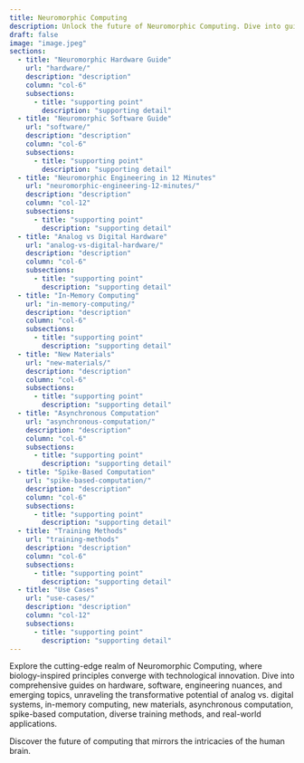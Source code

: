 ```yaml
---
title: Neuromorphic Computing
description: Unlock the future of Neuromorphic Computing. Dive into guides on hardware, software, and more. Explore the convergence of biology-inspired principles and cutting-edge technology.
draft: false
image: "image.jpeg"
sections:
  - title: "Neuromorphic Hardware Guide"
    url: "hardware/"
    description: "description"
    column: "col-6"
    subsections:
      - title: "supporting point"
        description: "supporting detail"
  - title: "Neuromorphic Software Guide"
    url: "software/"
    description: "description"
    column: "col-6"
    subsections:
      - title: "supporting point"
        description: "supporting detail"
  - title: "Neuromorphic Engineering in 12 Minutes"
    url: "neuromorphic-engineering-12-minutes/"
    description: "description"
    column: "col-12"
    subsections:
      - title: "supporting point"
        description: "supporting detail"
  - title: "Analog vs Digital Hardware"
    url: "analog-vs-digital-hardware/"
    description: "description"
    column: "col-6"
    subsections:
      - title: "supporting point"
        description: "supporting detail"
  - title: "In-Memory Computing"
    url: "in-memory-computing/"
    description: "description"
    column: "col-6"
    subsections:
      - title: "supporting point"
        description: "supporting detail"
  - title: "New Materials"
    url: "new-materials/"
    description: "description"
    column: "col-6"
    subsections:
      - title: "supporting point"
        description: "supporting detail"
  - title: "Asynchronous Computation"
    url: "asynchronous-computation/"
    description: "description"
    column: "col-6"
    subsections:
      - title: "supporting point"
        description: "supporting detail"
  - title: "Spike-Based Computation"
    url: "spike-based-computation/"
    description: "description"
    column: "col-6"
    subsections:
      - title: "supporting point"
        description: "supporting detail"
  - title: "Training Methods"
    url: "training-methods"
    description: "description"
    column: "col-6"
    subsections:
      - title: "supporting point"
        description: "supporting detail"
  - title: "Use Cases"
    url: "use-cases/"
    description: "description"
    column: "col-12"
    subsections:
      - title: "supporting point"
        description: "supporting detail"
---
```


Explore the cutting-edge realm of Neuromorphic Computing, where biology-inspired principles converge with technological innovation. Dive into comprehensive guides on hardware, software, engineering nuances, and emerging topics, unraveling the transformative potential of analog vs. digital systems, in-memory computing, new materials, asynchronous computation, spike-based computation, diverse training methods, and real-world applications. 

Discover the future of computing that mirrors the intricacies of the human brain.
